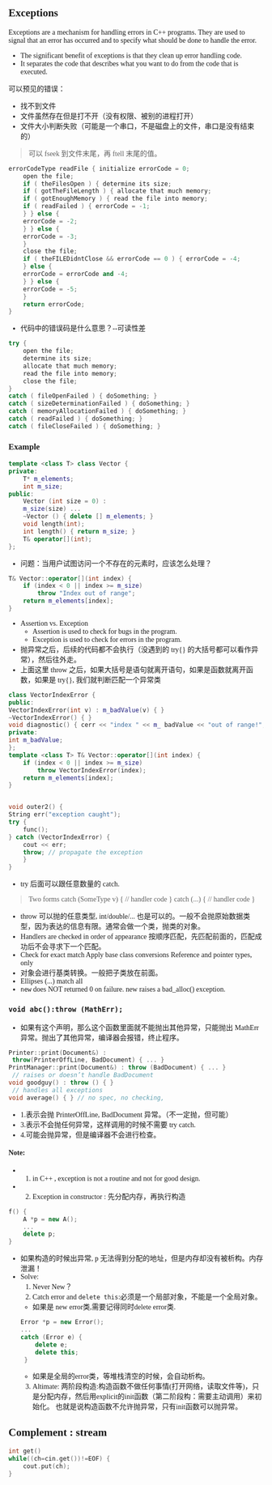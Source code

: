 <font face = "Times New Roman" >

## Exceptions
Exceptions are a mechanism for handling errors in C++ programs. They are used to signal that an error has occurred and to specify what should be done to handle the error.
* The significant benefit of exceptions is that they clean up error handling code.
* It separates the code that describes what you want to do from the code that is executed.

可以预见的错误：
* 找不到文件
* 文件虽然存在但是打不开（没有权限、被别的进程打开）
* 文件大小判断失败（可能是一个串口，不是磁盘上的文件，串口是没有结束的）
>可以 fseek 到文件末尾，再 ftell 末尾的值。


```c++
errorCodeType readFile { initialize errorCode = 0;
    open the file;
    if ( theFilesOpen ) { determine its size;
    if ( gotTheFileLength ) { allocate that much memory;
    if ( gotEnoughMemory ) { read the file into memory;
    if ( readFailed ) { errorCode = -1;
    } } else {
    errorCode = -2;
    } } else {
    errorCode = -3;
    }
    close the file;
    if ( theFILEDidntClose && errorCode == 0 ) { errorCode = -4;
    } else {
    errorCode = errorCode and -4;
    } } else {
    errorCode = -5;
    }
    return errorCode;
}
```
* 代码中的错误码是什么意思？--可读性差
```c++
try {
    open the file;
    determine its size;
    allocate that much memory;
    read the file into memory;
    close the file; 
} 
catch ( fileOpenFailed ) { doSomething; } 
catch ( sizeDeterminationFailed ) { doSomething; } 
catch ( memoryAllocationFailed ) { doSomething; } 
catch ( readFailed ) { doSomething; } 
catch ( fileCloseFailed ) { doSomething; }
```
### Example
```c++
template <class T> class Vector { 
private: 
    T* m_elements; 
    int m_size; 
public: 
    Vector (int size = 0) : 
    m_size(size) ... 
    ~Vector () { delete [] m_elements; } 
    void length(int); 
    int length() { return m_size; } 
    T& operator[](int); 
};
```
* 问题：当用户试图访问一个不存在的元素时，应该怎么处理？
```c++
T& Vector::operator[](int index) { 
    if (index < 0 || index >= m_size) 
        throw "Index out of range"; 
    return m_elements[index]; 
}
```
* Assertion vs. Exception
  * Assertion is used to check for bugs in the program.
  * Exception is used to check for errors in the program.
* 抛异常之后，后续的代码都不会执行（没遇到的 try{} 的大括号都可以看作异常），然后往外走。
* 上面这里 throw 之后，如果大括号是语句就离开语句，如果是函数就离开函数，如果是 try{}, 我们就判断匹配一个异常类
```c++
class VectorIndexError { 
public: 
VectorIndexError(int v) : m_badValue(v) { } 
~VectorIndexError() { } 
void diagnostic() { cerr << "index " << m_ badValue << "out of range!"; } 
private: 
int m_badValue; 
};
template <class T> T& Vector::operator[](int index) { 
    if (index < 0 || index >= m_size) 
        throw VectorIndexError(index); 
    return m_elements[index]; 
}
```
```c++

void outer2() { 
String err("exception caught"); 
try {
    func(); 
} catch (VectorIndexError) { 
    cout << err; 
    throw; // propagate the exception 
    } 
}
```
* try 后面可以跟任意数量的 catch.
>Two forms
catch (SomeType v) { // handler code }
catch (...) { // handler code }

* throw 可以抛的任意类型, int/double/... 也是可以的。一般不会抛原始数据类型，因为表达的信息有限。通常会做一个类，抛类的对象。
* Handlers are checked in order of appearance
按顺序匹配，先匹配前面的，匹配成功后不会寻求下一个匹配。
* Check for exact match
  Apply base class conversions Reference and pointer types, only
* 对象会进行基类转换。一般把子类放在前面。
* Ellipses (...) match all
* `new` does NOT returned 0 on failure. new raises a bad_alloc() exception.

### `void abc():throw (MathErr);`
* 如果有这个声明，那么这个函数里面就不能抛出其他异常，只能抛出 MathErr 异常。抛出了其他异常，编译器会报错，终止程序。
```c++
Printer::print(Document&) : 
 throw(PrinterOffLine, BadDocument) { ... }
PrintManager::print(Document&) : throw (BadDocument) { ... }
 // raises or doesn’t handle BadDocument 
void goodguy() : throw () { }
 // handles all exceptions 
void average() { } // no spec, no checking,
```
* 1.表示会抛 PrinterOffLine, BadDocument 异常。（不一定抛，但可能）
* 3.表示不会抛任何异常，这样调用的时候不需要 try catch.
* 4.可能会抛异常，但是编译器不会进行检查。

#### Note:
* 1. in C++ , exception is not a routine and not for good design.
* 2. Exception in constructor : 先分配内存，再执行构造
```c++
f() {
    A *p = new A();
    ...
    delete p;
}
```
* 如果构造的时候出异常, p 无法得到分配的地址，但是内存却没有被析构。内存泄漏！
* Solve:
  1. Never New？
  2. Catch error and `delete this`:必须是一个局部对象，不能是一个全局对象。
    * 如果是 new error类,需要记得同时delete error类.
   ```c++
   Error *p = new Error();
   ...
   catch (Error e) {
       delete e;
       delete this;
    }
    ```
    * 如果是全局的error类，等堆栈清空的时候，会自动析构。
  3. Altimate: 两阶段构造:构造函数不做任何事情(打开网络，读取文件等)，只是分配内存，然后用explicit的init函数（第二阶段构：需要主动调用）来初始化。
   也就是说构造函数不允许抛异常，只有init函数可以抛异常。

## Complement : stream
```c++
int get()
while((ch=cin.get())!=EOF) {
    cout.put(ch);
}
```

</font>